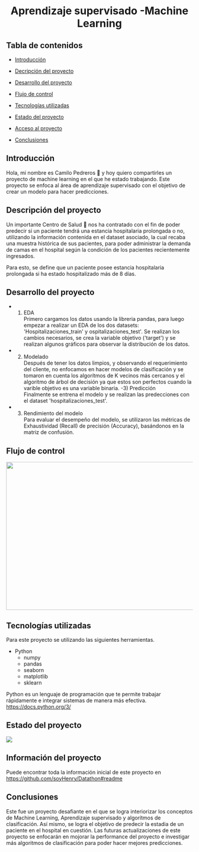 <h1 align="center"> Aprendizaje supervisado -Machine Learning </h1>

## Tabla de contenidos
* [Introducción](#Introducción)

* [Decripción del proyecto](#Descripción-del-proyecto)

* [Desarrollo del proyecto](#Desarrollo-del-proyecto)

* [Flujo de control](#Flujo-de-control)

* [Tecnologías utilizadas](#tecnologías-utilizadas)

* [Estado del proyecto](#Estado-del-proyecto)

* [Acceso al proyecto](#acceso-proyecto)

* [Conclusiones](#personas-contribuyentes)

## Introducción
Hola, mi nombre es Camilo Pedreros :wave: y hoy quiero compartirles un proyecto de machine learning en el que he estado trabajando. Este proyecto se enfoca al área de aprendizaje supervisado con el objetivo de crear un modelo para hacer predicciones.

## Descripción del proyecto
Un importante Centro de Salud :hospital: nos ha contratado con el fin de poder predecir si un paciente tendrá una estancia hospitalaria prolongada o no, utilizando la información contenida en el dataset asociado, la cual recaba una muestra histórica de sus pacientes, para poder administrar la demanda de camas en el hospital según la condición de los pacientes recientemente ingresados.

Para esto, se define que un paciente posee estancia hospitalaria prolongada si ha estado hospitalizado más de 8 días.

## Desarrollo del proyecto

- 1) EDA \
Primero cargamos los datos usando la libreria pandas, para luego empezar a realizar un EDA de los dos datasets: 'Hospitalizaciones_train' y ospitalizaciones_test'. Se realizan los cambios necesarios, se crea la variable objetivo ('target') y se realizan algunos gráficos para observar la distribución de los datos.
- 2) Modelado\
Después de tener los datos limpios, y observando el requerimiento del cliente, no enfocamos en hacer modelos de clasificación y se tomaron en cuenta los algorítmos de K vecinos más cercanos y el algoritmo de árbol de decisión ya que estos son perfectos cuando la varible objetivo es una variable binaria.
-3) Predicción\
Finalmente se entrena el modelo y se realizan las predecciones con el dataset 'hospitalizaciones_test'.
- 3) Rendimiento del modelo\
Para evaluar el desempeño del modelo, se utilizaron las métricas de Exhaustividad (Recall) de precisión (Accuracy), basándonos en la matriz de confusión.

## Flujo de control
<p align="center">
  <img width="600" height="400" src="https://user-images.githubusercontent.com/109446657/207929132-baacad01-c9b7-4215-8202-6a8256456ce5.svg">
</p>

## Tecnologías utilizadas
Para este proyecto se utilizando las siguientes herramientas.
* Python
  * numpy
  * pandas
  * seaborn
  * matplotlib
  * sklearn


Python es un lenguaje de programación que te permite trabajar rápidamente e integrar sistemas de manera más efectiva. https://docs.python.org/3/
## Estado del proyecto
 <p align="left">
   <img src="https://img.shields.io/badge/STATUS-EN%20DESAROLLO-green">
   </p>
   
 ## Información del proyecto
 Puede encontrar toda la información inicial de este proyecto en https://github.com/soyHenry/Datathon#readme

## Conclusiones
Este fue un proyecto desafiante en el que se logra interiorizar los conceptos de Machine Learning, Aprendizaje supervisado y algorítmos de clasificación. Así mismo, se logra el objetivo de predecir la estadia de un paciente en el hospital en cuestión. Las futuras actualizaciones de este proyecto se enfocarán en mojorar la performance del proyecto e investigar más algoritmos de clasificación para poder hacer mejores predicciones.
